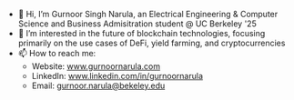 - 👋 Hi, I’m Gurnoor Singh Narula, an Electrical Engineering & Computer Science and Business Admisitration student @ UC Berkeley '25
- 👀 I’m interested in the future of blockchain technologies, focusing primarily on the use cases of DeFi, yield farming, and cryptocurrencies
- 📫 How to reach me:
     - Website: www.gurnoornarula.com
     - LinkedIn: www.linkedin.com/in/gurnoornarula
     - Email: gurnoor.narula@bekeley.edu

<!---
GurnoorNarula/GurnoorNarula is a ✨ special ✨ repository because its `README.md` (this file) appears on your GitHub profile.
You can click the Preview link to take a look at your changes.
--->
